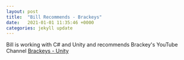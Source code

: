 ```yaml
---
layout: post
title:  "Bill Recommends - Brackeys"
date:   2021-01-01 11:35:46 +0000
categories: jekyll update
---
```

Bill is working with C# and Unity and recommends Brackey's YouTube Channel
[Brackeys - Unity](https://www.youtube.com/c/Brackeys/featured)
